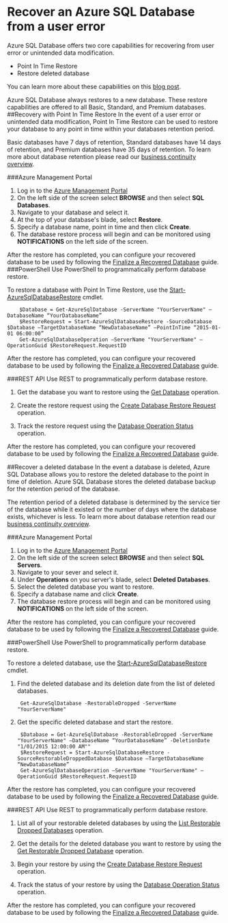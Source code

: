 <properties 
   pageTitle="SQL Database User Error Recovery" 
   description="Learn how to recover from user error, accidental data corruption, or a deleted database using the Point-in-time Restore (PITR) feature of Azure SQL Database." 
   services="sql-database" 
   documentationCenter="" 
   authors="elfisher" 
   manager="jeffreyg" 
   editor="monicar"/>

<tags
   ms.service="sql-database"
   ms.date="07/23/2015"
   wacn.date=""/>

# Recover an Azure SQL Database from a user error

Azure SQL Database offers two core capabilities for recovering from user error or unintended data modification.

- Point In Time Restore 
- Restore deleted database

You can learn more about these capabilities on this [blog post](http://azure.microsoft.com/blog/2014/10/01/azure-sql-database-point-in-time-restore/).

Azure SQL Database always restores to a new database. These restore capabilities are offered to all Basic, Standard, and Premium databases.
##Recovery with Point In Time Restore
In the event of a user error or unintended data modification, Point In Time Restore can be used to restore your database to any point in time within your databases retention period. 

Basic databases have 7 days of retention, Standard databases have 14 days of retention, and Premium databases have 35 days of retention. To learn more about database retention please read our [business continuity overview](/documentation/articles/sql-database-business-continuity).

###Azure Management Portal
1. Log in to the [Azure Management Portal](https://manage.windowsazure.cn)
2. On the left side of the screen select **BROWSE** and then select **SQL Databases**.
3. Navigate to your database and select it.
4. At the top of your database's blade, select **Restore**.
5. Specify a database name, point in time and then click **Create**.
6. The database restore process will begin and can be monitored using **NOTIFICATIONS** on the left side of the screen.

After the restore has completed, you can configure your recovered database to be used by following the [Finalize a Recovered Database](/documentation/articles/sql-database-recovered-finalize) guide.
###PowerShell
Use PowerShell to programmatically perform database restore.

To restore a database with Point In Time Restore, use the [Start-AzureSqlDatabaseRestore](https://msdn.microsoft.com/zh-cn/library/dn720218.aspx?f=255&MSPPError=-2147217396) cmdlet.<!-- For a detailed walk through, please see our [how-to video](http://azure.microsoft.com/documentation/videos/restore-a-sql-database-using-point-in-time-restore-with-microsoft-azure-powershell/).-->

		$Database = Get-AzureSqlDatabase -ServerName "YourServerName" –DatabaseName “YourDatabaseName”
		$RestoreRequest = Start-AzureSqlDatabaseRestore -SourceDatabase $Database –TargetDatabaseName “NewDatabaseName” –PointInTime “2015-01-01 06:00:00”
		Get-AzureSqlDatabaseOperation –ServerName "YourServerName" –OperationGuid $RestoreRequest.RequestID
		 
After the restore has completed, you can configure your recovered database to be used by following the [Finalize a Recovered Database](/documentation/articles/sql-database-recovered-finalize) guide.

###REST API 
Use REST to programmatically perform database restore.

1. Get the database you want to restore using the [Get Database](https://msdn.microsoft.com/zh-CN/library/azure/dn505708.aspx) operation.

2.	Create the restore request using the [Create Database Restore Request](https://msdn.microsoft.com/zh-CN/library/azure/dn509571.aspx) operation.
	
3.	Track the restore request using the [Database Operation Status](https://msdn.microsoft.com/zh-CN/library/azure/dn720371.aspx) operation.

After the restore has completed, you can configure your recovered database to be used by following the [Finalize a Recovered Database](/documentation/articles/sql-database-recovered-finalize) guide.

##Recover a deleted database
In the event a database is deleted, Azure SQL Database allows you to restore the deleted database to the point in time of deletion. Azure SQL Database stores the deleted database backup for the retention period of the database.

The retention period of a deleted database is determined by the service tier of the database while it existed or the number of days where the database exists, whichever is less. To learn more about database retention read our [business continuity overview](/documentation/articles/sql-database-business-continuity).

###Azure Management Portal
1. Log in to the [Azure Management Portal](https://manage.windowsazure.cn)
2. On the left side of the screen select **BROWSE** and then select **SQL Servers**.
3. Navigate to your sever and select it.
4. Under **Operations** on you server's blade, select **Deleted Databases**.
5. Select the deleted database you want to restore.
6. Specify a database name and click **Create**.
7. The database restore process will begin and can be monitored using **NOTIFICATIONS** on the left side of the screen.

After the restore has completed, you can configure your recovered database to be used by following the [Finalize a Recovered Database](/documentation/articles/sql-database-recovered-finalize) guide.

###PowerShell
Use PowerShell to programmatically perform database restore.

To restore a deleted database, use the [Start-AzureSqlDatabaseRestore](https://msdn.microsoft.com/zh-cn/library/dn720218.aspx?f=255&MSPPError=-2147217396) cmdlet. <!-- For a detailed walk through, please see our [how-to video](http://azure.microsoft.com/documentation/videos/restore-a-deleted-sql-database-with-microsoft-azure-powershell/).-->

1. Find the deleted database and its deletion date from the list of deleted databases.
		
		Get-AzureSqlDatabase -RestorableDropped -ServerName "YourServerName"

2. Get the specific deleted database and start the restore.

		$Database = Get-AzureSqlDatabase -RestorableDropped -ServerName "YourServerName" –DatabaseName “YourDatabaseName” -DeletionDate "1/01/2015 12:00:00 AM""
		$RestoreRequest = Start-AzureSqlDatabaseRestore -SourceRestorableDroppedDatabase $Database –TargetDatabaseName “NewDatabaseName”
		Get-AzureSqlDatabaseOperation –ServerName "YourServerName" –OperationGuid $RestoreRequest.RequestID
		 
After the restore has completed, you can configure your recovered database to be used by following the [Finalize a Recovered Database](/documentation/articles/sql-database-recovered-finalize) guide.

###REST API 
Use REST to programmatically perform database restore.

1.	List all of your restorable deleted databases by using the [List Restorable Dropped Databases](https://msdn.microsoft.com/zh-CN/library/azure/dn509562.aspx) operation.
	
2.	Get the details for the deleted database you want to restore by using the [Get Restorable Dropped Database](https://msdn.microsoft.com/zh-CN/library/azure/dn509574.aspx) operation.

3.	Begin your restore by using the [Create Database Restore Request](https://msdn.microsoft.com/zh-CN/library/azure/dn509571.aspx) operation.
	
4.	Track the status of your restore by using the [Database Operation Status](https://msdn.microsoft.com/zh-CN/library/azure/dn720371.aspx) operation.

After the restore has completed, you can configure your recovered database to be used by following the [Finalize a Recovered Database](/documentation/articles/sql-database-recovered-finalize) guide.
 
